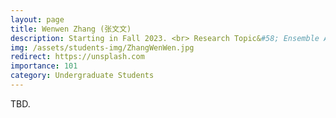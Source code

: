 ```yaml
---
layout: page
title: Wenwen Zhang (张文文)
description: Starting in Fall 2023. <br> Research Topic&#58; Ensemble Adversarial Attack, Learning Theory.
img: /assets/students-img/ZhangWenWen.jpg
redirect: https://unsplash.com
importance: 101
category: Undergraduate Students
---
```


TBD.

